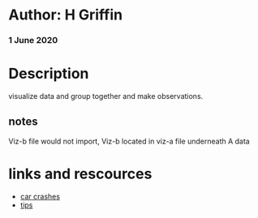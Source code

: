 # Author: H Griffin
### 1 June 2020

# Description
visualize data and group together and make observations.

## notes
Viz-b file would not import, Viz-b located in viz-a file underneath A data

# links and rescources
- [car crashes](https://github.com/mwaskom/seaborn-data/blob/master/car_crashes.csv)
- [tips](https://github.com/mwaskom/seaborn-data/blob/master/tips.csv)



